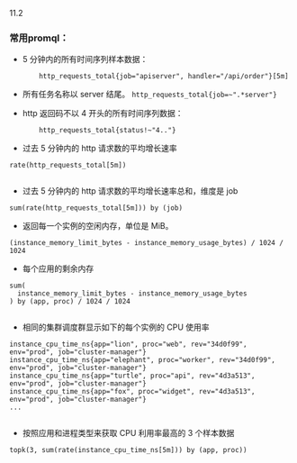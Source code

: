 

11.2
### 常用promql：

- 5 分钟内的所有时间序列样本数据：
	```
		http_requests_total{job="apiserver", handler="/api/order"}[5m]
	
	```
- 所有任务名称以 server 结尾。
	```http_requests_total{job=~".*server"}```

- http 返回码不以 4 开头的所有时间序列数据：
	```
		http_requests_total{status!~"4.."}	
	```

- 过去 5 分钟内的 http 请求数的平均增长速率
```
rate(http_requests_total[5m])
	
```

- 过去 5 分钟内的 http 请求数的平均增长速率总和，维度是 job
```
sum(rate(http_requests_total[5m])) by (job)	
```

- 返回每一个实例的空闲内存，单位是 MiB。
```
(instance_memory_limit_bytes - instance_memory_usage_bytes) / 1024 / 1024	
```

- 每个应用的剩余内存
```
sum(
  instance_memory_limit_bytes - instance_memory_usage_bytes
) by (app, proc) / 1024 / 1024
	
```

- 相同的集群调度群显示如下的每个实例的 CPU 使用率
```
instance_cpu_time_ns{app="lion", proc="web", rev="34d0f99", env="prod", job="cluster-manager"}
instance_cpu_time_ns{app="elephant", proc="worker", rev="34d0f99", env="prod", job="cluster-manager"}
instance_cpu_time_ns{app="turtle", proc="api", rev="4d3a513", env="prod", job="cluster-manager"}
instance_cpu_time_ns{app="fox", proc="widget", rev="4d3a513", env="prod", job="cluster-manager"}
...
	
```

- 按照应用和进程类型来获取 CPU 利用率最高的 3 个样本数据
```
topk(3, sum(rate(instance_cpu_time_ns[5m])) by (app, proc))
	
```